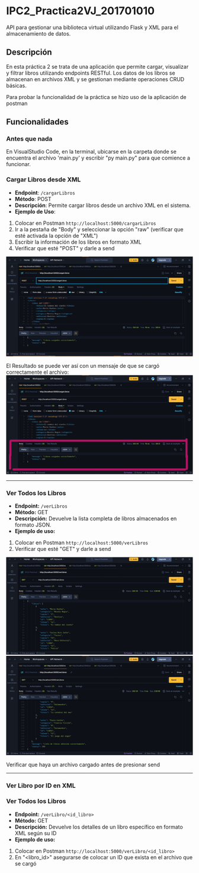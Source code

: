 # IPC2_Practica2VJ_201701010

API para gestionar una biblioteca virtual utilizando Flask y XML para el almacenamiento de datos.

## Descripción

En esta práctica 2 se trata de una aplicación que permite cargar, visualizar y filtrar libros utilizando endpoints RESTful. Los datos de los libros se almacenan en archivos XML y se gestionan mediante operaciones CRUD básicas.

Para probar la funcionalidad de la práctica se hizo uso de la aplicación de postman

## Funcionalidades
### Antes que nada
En VisualStudio Code, en la terminal, ubicarse en la carpeta donde se encuentra el archivo 'main.py' y escribir "py main.py" para que comience a funcionar.

### Cargar Libros desde XML

- **Endpoint**: `/cargarLibros`
- **Método**: POST
- **Descripción**: Permite cargar libros desde un archivo XML en el sistema.
- **Ejemplo de Uso**: 
1. Colocar en Postman `http://localhost:5000/cargarLibros`
2. Ir a la pestaña de "Body" y seleccionar la opción "raw" (verificar que esté activada la opción de "XML")
3. Escribir la información de los libros en formato XML
4. Verificar que esté "POST" y darle a send

![Captura de pantalla de la vista de Postman](./images/01.jpg)

El Resultado se puede ver así con un mensaje de que se cargó correctamente el archivo:
![Vista del resultado](./images/02.jpg)

****
### Ver Todos los Libros
- **Endpoint:** `/verLibros`
- **Método:** GET
- **Descripción:** Devuelve la lista completa de libros almacenados en formato JSON.
- **Ejemplo de uso:**
1. Colocar en Postman `http://localhost:5000/verLibros`
2. Verificar que esté "GET" y darle a send

![Vista de como muestra Postman la salida1](./images/03.jpg)
![Vista de como muestra Postman la salida2](./images/04.jpg)

Verificar que haya un archivo cargado antes de presionar send 
****

### Ver Libro por ID en XML
### Ver Todos los Libros
- **Endpoint:** `/verLibro/<id_libro>`
- **Método:** GET
- **Descripción:** Devuelve los detalles de un libro específico en formato XML según su ID
- **Ejemplo de uso:**
1. Colocar en Postman `http://localhost:5000/verLibro/<id_libro>`
2. En "<libro_id>" asegurarse de colocar un ID que exista en el archivo que se cargó